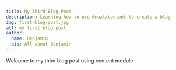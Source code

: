 ```yaml
---
title: My Third Blog Post
description: Learning how to use @nuxt/content to create a blog
img: first-blog-post.jpg
alt: my first blog post
author: 
  name: Benjamin
  bio: All about Benjamin
---
```


Welcome to my third blog post using content module
